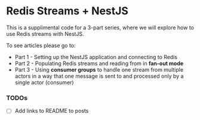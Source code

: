 # Redis Streams + NestJS

This is a supplimental code for a 3-part series, where we will explore how to use Redis streams with NestJS.


To see articles please go to:

* Part 1 - Setting up the NestJS application and connecting to Redis
* Part 2 - Populating Redis streams and reading from in **fan-out mode**
* Part 3 - Using **consumer groups** to handle one stream from multiple actors in a way that one message is sent to and processed only by a single actor (consumer)


### TODOs
- [ ] Add links to README to posts